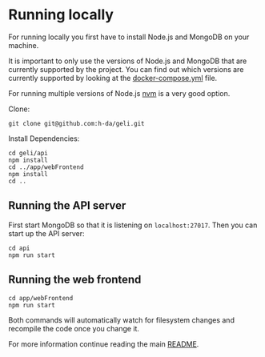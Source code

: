 # Running locally

For running locally you first have to install Node.js and MongoDB on your machine.

It is important to only use the versions of Node.js and MongoDB that are currently 
supported by the project. You can find out which versions are currently supported by 
looking at the [docker-compose.yml](docker-compose.yml) file.

For running multiple versions of Node.js [nvm](https://github.com/creationix/nvm)
is a very good option.

Clone:

    git clone git@github.com:h-da/geli.git

Install Dependencies:

    cd geli/api
    npm install
    cd ../app/webFrontend
    npm install
    cd ..


## Running the API server

First start MongoDB so that it is listening on `localhost:27017`. Then you can start up the API server:

    cd api
    npm run start


## Running the web frontend

    cd app/webFrontend
    npm run start


Both commands will automatically watch for filesystem changes and recompile the code
once you change it.

For more information continue reading the main [README](../../README.md).
